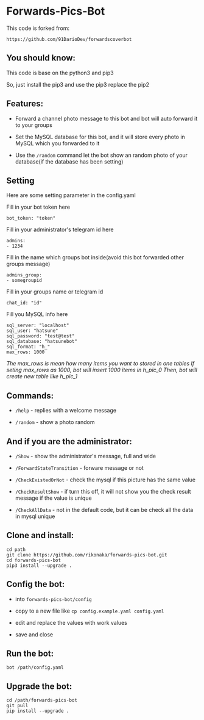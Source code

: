 # Forwards-Pics-Bot

This code is forked from:

```
https://github.com/91DarioDev/forwardscoverbot
```

## You should know:

This code is base on the python3 and pip3

So, just install the pip3 and use the pip3 replace the pip2

## Features:

- Forward a channel photo message to this bot and bot will auto forward it to your groups

- Set the MySQL database for this bot, and it will store every photo in MySQL which you forwarded to it

- Use the `/random` command let the bot show an random photo of your database(if the database has been setting)

## Setting

Here are some setting parameter in the config.yaml

Fill in your bot token here

```
bot_token: "token"
```

Fill in your administrator's telegram id here

```
admins: 
- 1234
```

Fill in the name which groups bot inside(avoid this bot forwarded other groups message)

```
admins_group:
- somegroupid
```

Fill in your groups name or telegram id

```
chat_id: "id"
```

Fill you MySQL info here

```
sql_server: "localhost"
sql_user: "hatsune"
sql_password: "test@test"
sql_database: "hatsunebot"
sql_format: "h_"
max_rows: 1000
```

*The max_rows is mean how many items you want to stored in one tables*
*If seting max_rows as 1000, bot will insert 1000 items in h_pic_0*
*Then, bot will create new table like h_pic_1*

## Commands:

- `/help`   - replies with a welcome message

- `/random` - show a photo random

## And if you are the administrator:

- `/Show`                   - show the administrator's message, full and wide

- `/ForwardStateTransition` - forware message or not

- `/CheckExistedOrNot`      - check the mysql if this picture has the same value

- `/CheckResultShow`        - if turn this off, it will not show you the check result message if the value is unique

- `/CheckAllData`           - not in the default code, but it can be check all the data in mysql unique

## Clone and install:
```
cd path
git clone https://github.com/rikonaka/forwards-pics-bot.git
cd forwards-pics-bot
pip3 install --upgrade .
```

## Config the bot:

- into `forwards-pics-bot/config`

- copy to a new file like ` cp config.example.yaml config.yaml `

- edit and replace the values with work values

- save and close

## Run the bot:

```
bot /path/config.yaml
```

## Upgrade the bot:

```
cd /path/forwards-pics-bot
git pull
pip install --upgrade .
```

